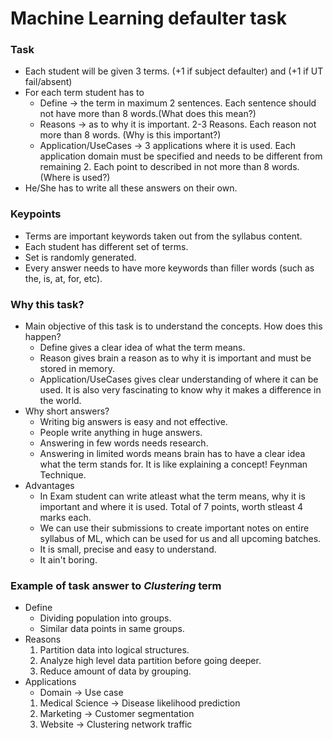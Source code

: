 # Machine Learning defaulter task

### Task

* Each student will be given 3 terms. (+1 if subject defaulter) and (+1 if UT fail/absent)
* For each term student has to 
	* Define -> the term in maximum 2 sentences. Each sentence should not have more than 8 words.(What does this mean?)
	* Reasons -> as to why it is important. 2-3 Reasons. Each reason not more than 8 words. (Why is this important?)
	* Application/UseCases -> 3 applications where it is used. Each application domain must be specified and needs to be different from remaining 2. Each point to described in not more than 8 words. (Where is used?)
* He/She has to write all these answers on their own.

### Keypoints

* Terms are important keywords taken out from the syllabus content.
* Each student has different set of terms.
* Set is randomly generated.
* Every answer needs to have more keywords than filler words (such as the, is, at, for, etc).

### Why this task?

* Main objective of this task is to understand the concepts. How does this happen?
	* Define gives a clear idea of what the term means.
	* Reason gives brain a reason as to why it is important and must be stored in memory.
	* Application/UseCases gives clear understanding of where it can be used. It is also very fascinating to know why it makes a difference in the world.
* Why short answers?
	* Writing big answers is easy and not effective.
	* People write anything in huge answers.
	* Answering in few words needs research.
	* Answering in limited words means brain has to have a clear idea what the term stands for. It is like explaining a concept! Feynman Technique.
* Advantages
	* In Exam student can write atleast what the term means, why it is important and where it is used. Total of 7 points, worth stleast 4 marks each.
	* We can use their submissions to create important notes on entire syllabus of ML, which can be used for us and all upcoming batches.
	* It is small, precise and easy to understand.
	* It ain't boring.

### Example of task answer to *Clustering* term

* Define
	* Dividing population into groups.
	* Similar data points in same groups.
* Reasons
	1. Partition data into logical structures.
	2. Analyze high level data partition before going deeper.
	3. Reduce amount of data by grouping.
* Applications
	* Domain -> Use case
	1. Medical Science -> Disease likelihood prediction
	2. Marketing -> Customer segmentation
	3. Website -> Clustering network traffic

